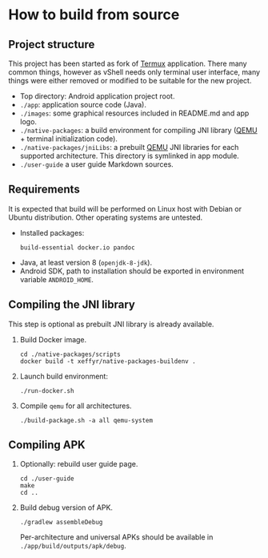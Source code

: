 # How to build from source

## Project structure

This project has been started as fork of [Termux](https://github.com/termux)
application. There many common things, however as vShell needs only terminal
user interface, many things were either removed or modified to be suitable
for the new project.

- Top directory: Android application project root.
- `./app`: application source code (Java).
- `./images`: some graphical resources included in README.md and app logo.
- `./native-packages`: a build environment for compiling JNI library
  ([QEMU](https://qemu.org) + terminal initialization code).
- `./native-packages/jniLibs`: a prebuilt [QEMU](https://qemu.org) JNI
  libraries for each supported architecture. This directory is symlinked
  in app module.
- `./user-guide` a user guide Markdown sources.

## Requirements

It is expected that build will be performed on Linux host with Debian or
Ubuntu distribution. Other operating systems are untested.

- Installed packages:
  ```
  build-essential docker.io pandoc
  ```
- Java, at least version 8 (`openjdk-8-jdk`).
- Android SDK, path to installation should be exported in environment
  variable `ANDROID_HOME`.

## Compiling the JNI library

This step is optional as prebuilt JNI library is already available.

1. Build Docker image.
   ```
   cd ./native-packages/scripts
   docker build -t xeffyr/native-packages-buildenv .
   ```
2. Launch build environment:
   ```
   ./run-docker.sh
   ```
3. Compile `qemu` for all architectures.
   ```
   ./build-package.sh -a all qemu-system
   ```

## Compiling APK

1. Optionally: rebuild user guide page.
   ```
   cd ./user-guide
   make
   cd ..
   ```
2. Build debug version of APK.
   ```
   ./gradlew assembleDebug
   ```
   Per-architecture and universal APKs should be available in
   `./app/build/outputs/apk/debug`.
